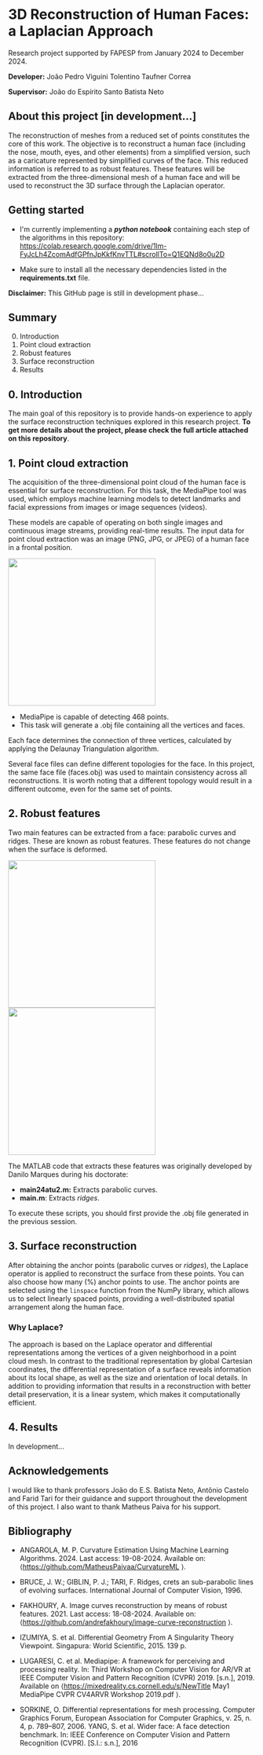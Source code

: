 # 3D Reconstruction of Human Faces: a Laplacian Approach 
Research project supported by FAPESP from January 2024 to December 2024.

**Developer:** João Pedro Viguini Tolentino Taufner Correa

**Supervisor:** João do Espírito Santo Batista Neto

## About this project [in development...]
The reconstruction of meshes from a reduced set of points constitutes the core of this work. The objective is to reconstruct a human face (including the nose, mouth, eyes, and other elements) from a simplified version, such as a caricature represented by simplified curves of the face. This reduced information is referred to as robust features. These features will be extracted from the three-dimensional mesh of a human face and will be used to reconstruct the 3D surface through the Laplacian operator.

## Getting started

- I'm currently implementing a **_python _notebook__** containing each step of the algorithms in this repository: https://colab.research.google.com/drive/1lm-FyJcLh4ZcomAdfGPfnJpKkfKnvTTL#scrollTo=Q1EQNd8o0u2D

- Make sure to install all the necessary dependencies listed in the **requirements.txt** file.

**Disclaimer:** This GitHub page is still in development phase...

## Summary
0. Introduction
1. Point cloud extraction
2. Robust features
3. Surface reconstruction
4. Results

## 0. Introduction
The main goal of this repository is to provide hands-on experience to apply the surface reconstruction techniques explored in this research project. **To get more details about the project, please check the full article attached on this repository**.

## 1. Point cloud extraction
The acquisition of the three-dimensional point cloud of the human face is essential for surface reconstruction. For this task, the MediaPipe tool was used, which employs machine learning models to detect landmarks and facial expressions from images or image sequences (videos).

These models are capable of operating on both single images and continuous image streams, providing real-time results. The input data for point cloud extraction was an image (PNG, JPG, or JPEG) of a human face in a frontal position.


<img src="https://github.com/user-attachments/assets/90dd2d55-44f9-44f7-936c-c141b72aca7b" width="300">

- MediaPipe is capable of detecting 468 points.
- This task will generate a .obj file containing all the vertices and faces.

Each face determines the connection of three vertices, calculated by applying the Delaunay Triangulation algorithm.

Several face files can define different topologies for the face. In this project, the same face file (faces.obj) was used to maintain consistency across all reconstructions. It is worth noting that a different topology would result in a different outcome, even for the same set of points.

## 2. Robust features 
Two main features can be extracted from a face: parabolic curves and ridges. These are known as robust features. These features do not change when the surface is deformed.

<img src="https://github.com/user-attachments/assets/39788517-0bf7-47b1-84cb-1d9d7e2334c1" width="300">

<img src="https://github.com/user-attachments/assets/c64859aa-3801-4ab4-9b74-f7fbc3a87bca" width="300">

The MATLAB code that extracts these features was originally developed by Danilo Marques during his doctorate:
- **main24atu2.m:** Extracts parabolic curves.
- **main.m**: Extracts _ridges_.

To execute these scripts, you should first provide the .obj file generated in the previous session.

## 3. Surface reconstruction
After obtaining the anchor points (parabolic curves or _ridges_), the Laplace operator is applied to reconstruct the surface from these points. You can also choose how many (%) anchor points to use. The anchor points are selected using the `linspace` function from the NumPy library, which allows us to select linearly spaced points, providing a well-distributed spatial arrangement along the human face.

### Why Laplace?
The approach is based on the Laplace operator and differential representations among the vertices of a given neighborhood in a point cloud mesh. In contrast to the traditional representation by global Cartesian coordinates, the differential representation of a surface reveals information about its local shape, as well as the size and orientation of local details. In addition to providing information that results in a reconstruction with better detail preservation, it is a linear system, which makes it computationally efficient.



## 4. Results
In development...


## Acknowledgements
I would like to thank professors João do E.S. Batista Neto, Antônio Castelo and Farid Tari for their guidance and support throughout the development of this project. I also want to thank Matheus Paiva for his support.

## Bibliography
- ANGAROLA, M. P. Curvature Estimation Using Machine Learning Algorithms. 2024. Last access: 19-08-2024. Available on: ⟨https://github.com/MatheusPaivaa/CurvatureML ⟩.

- BRUCE, J. W.; GIBLIN, P. J.; TARI, F. Ridges, crets an sub-parabolic lines of evolving
surfaces. International Journal of Computer Vision, 1996.

- FAKHOURY, A. Image curves reconstruction by means of robust features. 2021. Last access: 18-08-2024. Available on: ⟨https://github.com/andrefakhoury/image-curve-reconstruction ⟩.

- IZUMIYA, S. et al. Differential Geometry From A Singularity Theory Viewpoint.
Singapura: World Scientific, 2015. 139 p.

- LUGARESI, C. et al. Mediapipe: A framework for perceiving and processing reality. In:
Third Workshop on Computer Vision for AR/VR at IEEE Computer Vision and Pattern
Recognition (CVPR) 2019. [s.n.], 2019. Available on ⟨https://mixedreality.cs.cornell.edu/s/NewTitle May1 MediaPipe CVPR CV4ARVR Workshop 2019.pdf ⟩.

- SORKINE, O. Differential representations for mesh processing. Computer Graphics
Forum, European Association for Computer Graphics, v. 25, n. 4, p. 789–807, 2006.
YANG, S. et al. Wider face: A face detection benchmark. In: IEEE Conference on
Computer Vision and Pattern Recognition (CVPR). [S.l.: s.n.], 2016

